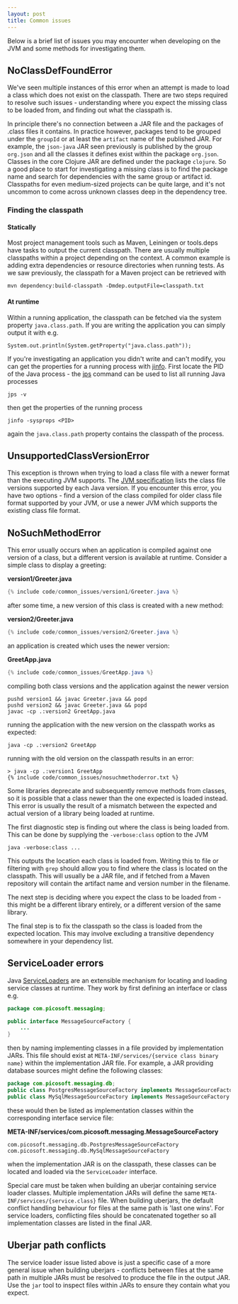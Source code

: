 ```yaml
---
layout: post
title: Common issues
---
```


Below is a brief list of issues you may encounter when developing on the JVM and some methods for investigating them.

## NoClassDefFoundError

We've seen multiple instances of this error when an attempt is made to load a class which does not exist on the classpath.
There are two steps required to resolve such issues - understanding where you expect the missing class to be loaded from, and
finding out what the classpath is.

In principle there's no connection between a JAR file and the packages of .class files it contains. In practice however,
packages tend to be grouped under the `groupId` or at least the `artifact` name of the published JAR. For example, the `json-java`
JAR seen previously is published by the group `org.json` and all the classes it defines exist within the package `org.json`.
Classes in the core Clojure JAR are defined under the package `clojure`. So a good place to start for investigating a missing class
is to find the package name and search for dependencies with the same group or artifact id. Classpaths for even medium-sized projects
can be quite large, and it's not uncommon to come across unknown classes deep in the dependency tree. 

### Finding the classpath

#### Statically

Most project management tools such as Maven, Leiningen or tools.deps have tasks to output the current classpath. There are usually
multiple classpaths within a project depending on the context. A common example is adding extra dependencies or resource directories
when running tests. As we saw previously, the classpath for a Maven project can be retrieved with

    mvn dependency:build-classpath -Dmdep.outputFile=classpath.txt

#### At runtime

Within a running application, the classpath can be fetched via the system property `java.class.path`. If you are writing the application
you can simply output it with e.g.

    System.out.println(System.getProperty("java.class.path"));

If you're investigating an application you didn't write and can't modify, you can get the properties for a running process with [jinfo](https://docs.oracle.com/javase/8/docs/technotes/guides/troubleshoot/tooldescr013.html).
First locate the PID of the Java process - the [jps](https://docs.oracle.com/javase/8/docs/technotes/tools/unix/jps.html) command can be used to list all running Java processes

    jps -v

then get the properties of the running process

    jinfo -sysprops <PID>

again the `java.class.path` property contains the classpath of the process.

## UnsupportedClassVersionError

This exception is thrown when trying to load a class file with a newer format than the executing JVM supports. The [JVM specification](https://docs.oracle.com/javase/specs/jvms/se20/html/jvms-4.html#jvms-4.1)
lists the class file versions supported by each Java version. If you encounter this error, you have two options - find a version of the class compiled for older class file format supported by your JVM, or use a
newer JVM which supports the existing class file format.

## NoSuchMethodError

This error usually occurs when an application is compiled against one version of a class, but a different version is available at runtime. Consider a simple class to display a greeting:

**version1/Greeter.java**
```java
{% include code/common_issues/version1/Greeter.java %}
```

after some time, a new version of this class is created with a new method:

**version2/Greeter.java**
```java
{% include code/common_issues/version2/Greeter.java %}
```

an application is created which uses the newer version:

**GreetApp.java**
```java
{% include code/common_issues/GreetApp.java %}
```

compiling both class versions and the application against the newer version

```
pushd version1 && javac Greeter.java && popd
pushd version2 && javac Greeter.java && popd
javac -cp .:version2 GreetApp.java
```

running the application with the new version on the classpath works as expected:

    java -cp .:version2 GreetApp

running with the old version on the classpath results in an error:

```
> java -cp .:version1 GreetApp
{% include code/common_issues/nosuchmethoderror.txt %}
```

Some libraries deprecate and subsequently remove methods from classes, so it is possible that
a class newer than the one expected is loaded instead. This error is usually the result of a mismatch
between the expected and actual version of a library being loaded at runtime.

The first diagnostic step is finding out where the class is being loaded from. This can be done by supplying
the `-verbose:class` option to the JVM

    java -verbose:class ...

This outputs the location each class is loaded from. Writing this to file or filtering with `grep` should allow you
to find where the class is located on the classpath. This will usually be a JAR file, and if fetched from a Maven repository
will contain the artifact name and version number in the filename.

The next step is deciding where you expect the class to be loaded from - this might be a different library entirely, or a different
version of the same library.

The final step is to fix the classpath so the class is loaded from the expected location. This may involve excluding a transitive dependency
somewhere in your dependency list.

## ServiceLoader errors

Java [ServiceLoaders](https://docs.oracle.com/en/java/javase/20/docs/api/java.base/java/util/ServiceLoader.html) are an extensible mechanism for
locating and loading service classes at runtime. They work by first defining an interface or class e.g.

```java
package com.picosoft.messaging;

public interface MessageSourceFactory {
    ...
}
```

then by naming implementing classes in a file provided by implementation JARs. This file should exist at `META-INF/services/{service class binary name}` within the
implementation JAR file. For example, a JAR providing database sources might define the following classes:

```java
package com.picosoft.messaging.db;
public class PostgresMessageSourceFactory implements MessageSourceFactory { ... }
public class MySqlMessageSourceFactory implements MessageSourceFactory { ... }
```

these would then be listed as implementation classes within the corresponding interface service file:

**META-INF/services/com.picosoft.messaging.MessageSourceFactory**
```
com.picosoft.messaging.db.PostgresMessageSourceFactory
com.picosoft.messaging.db.MySqlMessageSourceFactory
```

when the implementation JAR is on the classpath, these classes can be located and loaded via the `ServiceLoader` interface.

Special care must be taken when building an uberjar containing service loader classes. Multiple implementation JARs will define
the same `META-INF/services/{service.class}` file. When building uberjars, the default conflict handling behaviour for
files at the same path is 'last one wins'. For service loaders, conflicting files should be concatenated together so all implementation classes are
listed in the final JAR.

## Uberjar path conflicts

The service loader issue listed above is just a specific case of a more general issue when building uberjars - conflicts between files
at the same path in multiple JARs must be resolved to produce the file in the output JAR. Use the `jar` tool to inspect files
within JARs to ensure they contain what you expect. 